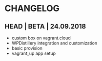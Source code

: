 
# CHANGELOG

## HEAD | BETA | 24.09.2018
* custom box on vagrant.cloud
* WPDistillery integration and customization
* basic provision
* vagrant_up app setup
